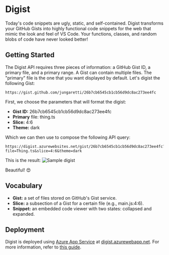 # Digist

Today's code snippets are ugly, static, and self-contained. Digist transforms your GitHub Gists into highly functional code snippets for the web that mimic the look and feel of VS Code. Your functions, classes, and random blobs of code have never looked better!

## Getting Started

The Digist API requires three pieces of information: a GitHub Gist ID, a primary file, and a primary range. A Gist can contain multiple files. The "primary" file is the one that you want displayed by default. Let's digist the following Gist:

```
https://gist.github.com/jungaretti/26b7cb6545cb1cb56d9dc8ac273ee4fc
```

First, we choose the parameters that will format the digist:
- **Gist ID:** 26b7cb6545cb1cb56d9dc8ac273ee4fc
- **Primary** file: thing.ts
- **Slice:** 4:6
- **Theme:** dark

Which we can then use to compose the following API query:
```
https://digist.azurewebsites.net/gist/26b7cb6545cb1cb56d9dc8ac273ee4fc?file=Thing.ts&slice=4:6&theme=dark
```

This is the result:
![Sample digist](https://imgur.com/a/q4sXryP)

Beautiful! 😍

## Vocabulary

- **Gist:** a set of files stored on GitHub's Gist service.
- **Slice:** a subsection of a Gist for a certain file (e.g., main.js:4:6).
- **Snippet:** an embedded code viewer with two states: collapsed and expanded.

## Deployment

Digist is deployed using [Azure App Service](https://azure.microsoft.com/en-us/services/app-service/) at [digist.azurewebapp.net](https://digist.azurewebsites.net/). For more information, refer to [this guide](https://docs.microsoft.com/en-us/azure/app-service/app-service-web-get-started-nodejs).
